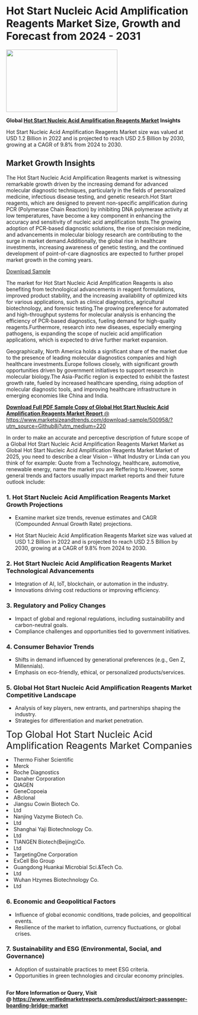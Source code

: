 <H1>Hot Start Nucleic Acid Amplification Reagents Market Size, Growth and Forecast from 2024 - 2031</H1><img class="aligncenter size-medium wp-image-584254" src="https://thirdeyenews.in/wp-content/uploads/2024/09/Global-Market-Research-300x168.jpeg" alt="" width="300" height="168" /><p><strong>Global&nbsp;<a href="https://www.marketsizeandtrends.com/download-sample/500958/?utm_source=Github8j?utm_medium=220">Hot Start Nucleic Acid Amplification Reagents Market</a> Insights</strong></p><p>Hot Start Nucleic Acid Amplification Reagents Market size was valued at USD 1.2 Billion in 2022 and is projected to reach USD 2.5 Billion by 2030, growing at a CAGR of 9.8% from 2024 to 2030.</p><p><h2>Market Growth Insights</h2> <p>The Hot Start Nucleic Acid Amplification Reagents market is witnessing remarkable growth driven by the increasing demand for advanced molecular diagnostic techniques, particularly in the fields of personalized medicine, infectious disease testing, and genetic research.Hot Start reagents, which are designed to prevent non-specific amplification during PCR (Polymerase Chain Reaction) by inhibiting DNA polymerase activity at low temperatures, have become a key component in enhancing the accuracy and sensitivity of nucleic acid amplification tests.The growing adoption of PCR-based diagnostic solutions, the rise of precision medicine, and advancements in molecular biology research are contributing to the surge in market demand.Additionally, the global rise in healthcare investments, increasing awareness of genetic testing, and the continued development of point-of-care diagnostics are expected to further propel market growth in the coming years.</p> <p><a href="#">Download Sample</a></p> <p>The market for Hot Start Nucleic Acid Amplification Reagents is also benefiting from technological advancements in reagent formulations, improved product stability, and the increasing availability of optimized kits for various applications, such as clinical diagnostics, agricultural biotechnology, and forensic testing.The growing preference for automated and high-throughput systems for molecular analysis is enhancing the efficiency of PCR-based diagnostics, fueling demand for high-quality reagents.Furthermore, research into new diseases, especially emerging pathogens, is expanding the scope of nucleic acid amplification applications, which is expected to drive further market expansion.</p> <p>Geographically, North America holds a significant share of the market due to the presence of leading molecular diagnostics companies and high healthcare investments.Europe follows closely, with significant growth opportunities driven by government initiatives to support research in molecular biology.The Asia-Pacific region is expected to exhibit the fastest growth rate, fueled by increased healthcare spending, rising adoption of molecular diagnostic tools, and improving healthcare infrastructure in emerging economies like China and India.</p> <p><a href="#"></p><p><span class=""><strong>Download Full PDF Sample Copy of Global Hot Start Nucleic Acid Amplification Reagents Market Report</strong> @ <a href="https://www.marketsizeandtrends.com/download-sample/500958/?utm_source=Github8j?utm_medium=220" target="_blank">https://www.marketsizeandtrends.com/download-sample/500958/?utm_source=Github8j?utm_medium=220</a></span></p><p>In order to make an accurate and perceptive description of future scope of a Global&nbsp;Hot Start Nucleic Acid Amplification Reagents Market Market as Global&nbsp;Hot Start Nucleic Acid Amplification Reagents Market Market of 2025, you need to describe a clear Vision &ndash; What Industry or Linda can you think of for example: Quote from a Technology, healthcare, automotive, renewable energy, name the market you are Reffering to.However, some general trends and factors usually impact market reports and their future outlook include:</p><h3>1.&nbsp;<strong>Hot Start Nucleic Acid Amplification Reagents Market Growth Projections</strong></h3><ul><li>Examine market size trends, revenue estimates and CAGR (Compounded Annual Growth Rate) projections.</li><li><p>Hot Start Nucleic Acid Amplification Reagents Market size was valued at USD 1.2 Billion in 2022 and is projected to reach USD 2.5 Billion by 2030, growing at a CAGR of 9.8% from 2024 to 2030.</p></li></ul><h3>2.&nbsp;<strong>Hot Start Nucleic Acid Amplification Reagents Market Technological Advancements</strong></h3><ul><li>Integration of AI, IoT, blockchain, or automation in the industry.</li><li>Innovations driving cost reductions or improving efficiency.</li></ul><h3>3.&nbsp;<strong>Regulatory and Policy Changes</strong></h3><ul><li>Impact of global and regional regulations, including sustainability and carbon-neutral goals.</li><li>Compliance challenges and opportunities tied to government initiatives.</li></ul><h3>4.&nbsp;<strong>Consumer Behavior Trends</strong></h3><ul><li>Shifts in demand influenced by generational preferences (e.g., Gen Z, Millennials).</li><li>Emphasis on eco-friendly, ethical, or personalized products/services.</li></ul><h3>5.&nbsp;<strong>Global Hot Start Nucleic Acid Amplification Reagents Market Competitive Landscape</strong></h3><ul><li>Analysis of key players, new entrants, and partnerships shaping the industry.</li><li>Strategies for differentiation and market penetration.</li></ul><p data-pm-slice="1 1 []"><span style="color: inherit; font-family: inherit; font-size: 25px;">Top Global Hot Start Nucleic Acid Amplification Reagents Market Companies</span></p><div class="" data-test-id=""><p><li>Thermo Fisher Scientific</li><li> Merck</li><li> Roche Diagnostics</li><li> Danaher Corporation</li><li> QIAGEN</li><li> GeneCopoeia</li><li> ABclonal</li><li> Jiangsu Cowin Biotech Co.</li><li>Ltd</li><li> Nanjing Vazyme Biotech Co.</li><li>Ltd</li><li> Shanghai Yaji Biotechnology Co.</li><li> Ltd</li><li> TIANGEN Biotech(Beijing)Co.</li><li>Ltd</li><li> TargetingOne Corporation</li><li> ExCell Bio Group</li><li> Guangdong Huankai Microbial Sci.&Tech Co.</li><li>Ltd</li><li> Wuhan Hzymes Biotechnology Co.</li><li> Ltd</li></p></div><h3>6.&nbsp;<strong>Economic and Geopolitical Factors</strong></h3><ul><li>Influence of global economic conditions, trade policies, and geopolitical events.</li><li>Resilience of the market to inflation, currency fluctuations, or global crises.</li></ul><h3>7.&nbsp;<strong>Sustainability and ESG (Environmental, Social, and Governance)</strong></h3><ul><li>Adoption of sustainable practices to meet ESG criteria.</li><li>Opportunities in green technologies and circular economy principles.</li></ul><h2><strong style="font-size: 14px;">For More Information or Query, Visit @&nbsp;</strong><a style="background-color: #ffffff; font-size: 14px;" href="https://www.marketsizeandtrends.com/report/hot-start-nucleic-acid-amplification-reagents-market/" target="_blank">https://www.verifiedmarketreports.com/product/airport-passenger-boarding-bridge-market</a></h2>